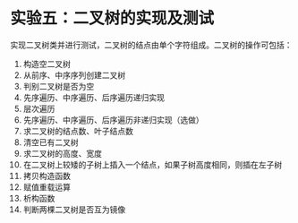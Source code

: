 
# 实验五：二叉树的实现及测试

实现二叉树类并进行测试，二叉树的结点由单个字符组成。二叉树的操作可包括：

1. 构造空二叉树
2. 从前序、中序序列创建二叉树
3. 判别二叉树是否为空
4. 先序遍历、中序遍历、后序遍历递归实现
5. 层次遍历
6. 先序遍历、中序遍历、后序遍历非递归实现（选做）
7. 求二叉树的结点数、叶子结点数
8. 清空已有二叉树
9. 求二叉树的高度、宽度
10. 在二叉树上较矮的子树上插入一个结点，如果子树高度相同，则插在左子树
11. 拷贝构造函数
12. 赋值重载运算
13. 析构函数
14. 判断两棵二叉树是否互为镜像
